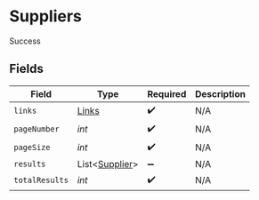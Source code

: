# Suppliers

Success


## Fields

| Field                                             | Type                                              | Required                                          | Description                                       |
| ------------------------------------------------- | ------------------------------------------------- | ------------------------------------------------- | ------------------------------------------------- |
| `links`                                           | [Links](../../models/shared/Links.md)             | :heavy_check_mark:                                | N/A                                               |
| `pageNumber`                                      | *int*                                             | :heavy_check_mark:                                | N/A                                               |
| `pageSize`                                        | *int*                                             | :heavy_check_mark:                                | N/A                                               |
| `results`                                         | List<[Supplier](../../models/shared/Supplier.md)> | :heavy_minus_sign:                                | N/A                                               |
| `totalResults`                                    | *int*                                             | :heavy_check_mark:                                | N/A                                               |